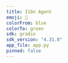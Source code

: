```yaml
---
title: I18n Agent
emoji: 🤖
colorFrom: blue
colorTo: green
sdk: gradio
sdk_version: "4.31.0"
app_file: app.py
pinned: false
---
```


